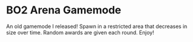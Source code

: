 # BO2 Arena Gamemode
An old gamemode I released! Spawn in a restricted area that decreases in size over time. Random awards are given each round. Enjoy!
